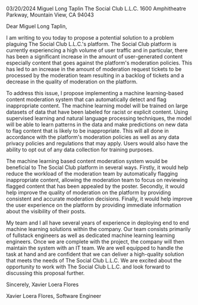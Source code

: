 03/20/2024
Miguel Long Taplin
The Social Club L.L.C.
1600 Amphitheatre Parkway, Mountain View, CA 94043

Dear Miguel Long Taplin,

I am writing to you today to propose a potential solution to a problem plaguing The Social Club L.L.C.'s platform. The Social Club platform is currently experiencing a high volume of user traffic and in particular, there has been a significant increase in the amount of user-generated content especially content that goes against the platform's moderation policies. This has led to an increase in the amount of moderation request tickets to be processed by the moderation team resulting in a backlog of tickets and a decrease in the quality of moderation on the platform.

To address this issue, I propose implementing a machine learning-based content moderation system that can automatically detect and flag inappropriate content. The machine learning model will be trained on large datasets of data that have been labeled for racist or explicit content. Using supervised learning and natural language processing techniques, the model will be able to learn patterns in the data and make predictions on new data to flag content that is likely to be inappropriate. This will all done in accordance with the platform's moderation policies as well as any data privacy policies and regulations that may apply. Users would also have the ability to opt out of any data collection for training purposes.

The machine learning based content moderation system would be beneficial to The Social Club platform in several ways. Firstly, it would help reduce the workload of the moderation team by automatically flagging inappropriate content, allowing the moderation team to focus on reviewing flagged content that has been appealed by the poster. Secondly, it would help improve the quality of moderation on the platform by providing consistent and accurate moderation decisions. Finally, it would help improve the user experience on the platform by providing immediate information about the visibility of their posts.

My team and I all have several years of experience in deploying end to end machine learning solutions within the company. Our team consists primarily of fullstack engineers as well as dedicated machine learning learning engineers. Once we are complete with the project, the company will then maintain the system with an IT team. We are well equipped to handle the task at hand and are confident that we can deliver a high-quality solution that meets the needs of The Social Club L.L.C. We are excited about the opportunity to work with The Social Club L.L.C. and look forward to discussing this proposal further.

Sincerely,
Xavier Loera Flores

Xavier Loera Flores, Software Engineer

